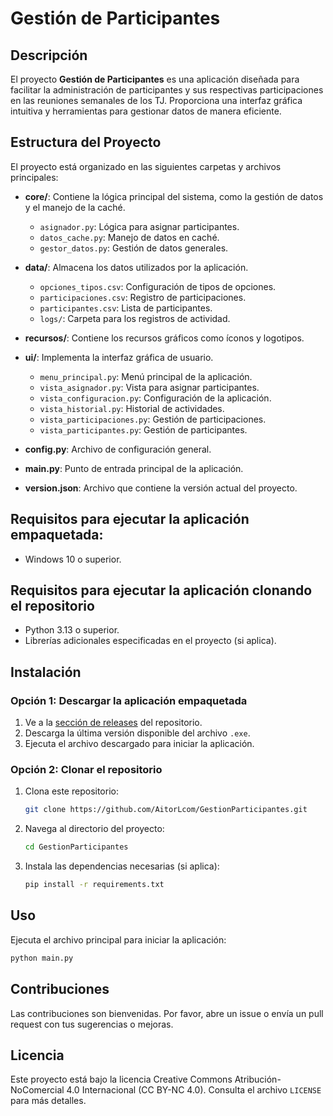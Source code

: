 # Gestión de Participantes

## Descripción
El proyecto **Gestión de Participantes** es una aplicación diseñada para facilitar la administración de participantes y sus respectivas participaciones en las reuniones semanales de los TJ. Proporciona una interfaz gráfica intuitiva y herramientas para gestionar datos de manera eficiente.

## Estructura del Proyecto
El proyecto está organizado en las siguientes carpetas y archivos principales:

- **core/**: Contiene la lógica principal del sistema, como la gestión de datos y el manejo de la caché.
  - `asignador.py`: Lógica para asignar participantes.
  - `datos_cache.py`: Manejo de datos en caché.
  - `gestor_datos.py`: Gestión de datos generales.

- **data/**: Almacena los datos utilizados por la aplicación.
  - `opciones_tipos.csv`: Configuración de tipos de opciones.
  - `participaciones.csv`: Registro de participaciones.
  - `participantes.csv`: Lista de participantes.
  - `logs/`: Carpeta para los registros de actividad.

- **recursos/**: Contiene los recursos gráficos como íconos y logotipos.

- **ui/**: Implementa la interfaz gráfica de usuario.
  - `menu_principal.py`: Menú principal de la aplicación.
  - `vista_asignador.py`: Vista para asignar participantes.
  - `vista_configuracion.py`: Configuración de la aplicación.
  - `vista_historial.py`: Historial de actividades.
  - `vista_participaciones.py`: Gestión de participaciones.
  - `vista_participantes.py`: Gestión de participantes.

- **config.py**: Archivo de configuración general.
- **main.py**: Punto de entrada principal de la aplicación.
- **version.json**: Archivo que contiene la versión actual del proyecto.

## Requisitos para ejecutar la aplicación empaquetada:
- Windows 10 o superior.

## Requisitos para ejecutar la aplicación clonando el repositorio
- Python 3.13 o superior.
- Librerías adicionales especificadas en el proyecto (si aplica).

## Instalación
### Opción 1: Descargar la aplicación empaquetada
1. Ve a la [sección de releases](https://github.com/AitorLcom/GestionParticipantes/releases) del repositorio.
2. Descarga la última versión disponible del archivo `.exe`.
3. Ejecuta el archivo descargado para iniciar la aplicación.

### Opción 2: Clonar el repositorio
1. Clona este repositorio:
   ```bash
   git clone https://github.com/AitorLcom/GestionParticipantes.git
   ```
2. Navega al directorio del proyecto:
   ```bash
   cd GestionParticipantes
   ```
3. Instala las dependencias necesarias (si aplica):
   ```bash
   pip install -r requirements.txt
   ```

## Uso
Ejecuta el archivo principal para iniciar la aplicación:
```bash
python main.py
```

## Contribuciones
Las contribuciones son bienvenidas. Por favor, abre un issue o envía un pull request con tus sugerencias o mejoras.

## Licencia
Este proyecto está bajo la licencia Creative Commons Atribución-NoComercial 4.0 Internacional (CC BY-NC 4.0). Consulta el archivo `LICENSE` para más detalles.
